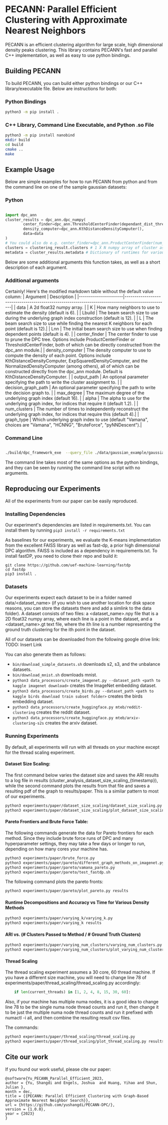 # PECANN: Parallel Efficient Clustering with Approximate Nearest Neighbors

PECANN is an efficient clustering algorithm for large scale, high dimensional density peaks clustering. This library contains PECANN's fast and parallel C++ implementation, as well as easy to use python bindings.


## Building PECANN

To build PECANN, you can build either python bindings or our C++ library/executable file. Below are instructions for both:

### Python Bindings

```bash
python3 -m pip install .
```


### C++ Library, Command Line Executable, and Python .so File

```bash
python3 -m pip install nanobind
mkdir build
cd build
cmake ..
make
```

## Example Usage

Below are simple examples for how to run PECANN from python and from the command line on one of the sample gaussian datasets:

### Python

```python

import dpc_ann
cluster_results = dpc_ann.dpc_numpy(
        center_finder=dpc_ann.ThresholdCenterFinder(dependant_dist_threshold=8.36),
        density_computer=dpc_ann.KthDistanceDensityComputer(),
        data=data
)
# You could also do e.g. center_finder=dpc_ann.ProductCenterFinder(num_clusters=4)
clusters = clustering_result.clusters # 1 X N numpy array of cluster assignments
metadata = cluster_results.metadata # Dictionary of runtimes for various parts of the clustering process
```

Below are some additional arguments this function takes, as well as a short description of each argument.


### Additional arguments
Certainly! Here's the modified markdown table without the default value column:
| Argument             | Description                                                                                       |
|----------------------|---------------------------------------------------------------------------------------------------|
| data                 | A 2d float32 numpy array.                                                                        |
| K                    | How many neighbors to use to estimate the density (default is 6).                                  |
| Lbuild               | The beam search size to use during the underlying graph index construction (default is 12).      |
| L                    | The beam search size to use while finding the nearest K neighbors for each point (default is 12).|
| Lnn                  | The initial beam search size to use when finding dependent points (default is 4).                 |
| center_finder        | The center finder to use to prune the DPC tree. Options include ProductCenterFinder or ThresholdCenterFinder, both of which can be directly constructed from the dpc_ann module.|
| density_computer    | The density computer to use to compute the density of each point. Options include KthDistanceDensityComputer, ExpSquaredDensityComputer, and the NormalizedDensityComputer (among others), all of which can be constructed directly from the dpc_ann module. Default is KthDistanceDensityComputer. |
| output_path          | An optional parameter specifying the path to write the cluster assignment to.                      |
| decision_graph_path  | An optional parameter specifying the path to write the decision graph to.          |
| max_degree           | The maximum degree of the underlying graph index (default 16).                                    |
| alpha                | The alpha to use for the underlying graph index, for indices that require it (default 1.2).       |
| num_clusters         | The number of times to independently reconstruct the underlying graph index, for indices that require this (default 4).|
| graph_type           | Which underlying graph index to use (default "Vamana", choices are "Vamana", "HCNNG", "BruteForce", "pyNNDescent").|


### Command Line

```bash

./build/dpc_framework_exe  --query_file ./data/gaussian_example/gaussian_4_1000.data --decision_graph_path ./results/gaussian_4_1000.dg --output_file ./results/gaussian_4_1000.cluster --dist_cutoff 8.36 

```

The command line takes most of the same options as the python bindings, and they can be seen by running the command line script with no arguments.

## Reproducing our Experiments

All of the experiments from our paper can be easily reproduced. 

### Installing Dependencies

Our experiment's dependencies are listed in requirements.txt. You can install them by running
```pip3 install -r requirements.txt```

As baselines for our experiments, we evaluate the K-means implementation from the excellent FAISS library as well as fast-dp, a prior high dimensional DPC algorithm. FAISS is included as a dependency in requirements.txt. To install fastDP, you need to clone their repo and build it:
```
git clone https://github.com/uef-machine-learning/fastdp
cd fastdp
pip3 install .
```

### Datasets

Our experiments expect each dataset to be in a folder named data/<dataset_name> (if you wish to use another location for disk space reasons, you can store the datasets there and add a simlink to the data folder). A dataset consists of two files: a <dataset_name>.npy file that is a 2D float32 numpy array, where each line is a point in the dataset, and a <dataset_name>.gt text file, where the ith line is a number representing the ground truth clustering for the ith point in the dataset.

All of our datasets can be downloaded from the following google drive link:
TODO: Insert Link

You can also generate them as follows:
- `bin/download_simple_datasets.sh` downloads s2, s3, and the unbalance datasets.
- `bin/download_mnist.sh` downloads mnist.
- `python3 data_processors/create_imagenet.py --dataset_path <path to kaggle imagenet download>` creates the ImageNet embedding dataset.
- `python3 data_processors/create_birds.py --dataset_path <path to kaggle birds download train subset folder>` creates the birds embedding dataset.
- `python3 data_processors/create_huggingface.py mteb/reddit-clustering` creates the reddit dataset.
- `python3 data_processors/create_huggingface.py mteb/arxiv-clustering-s2s` creates the arxiv dataset.

### Running Experiments

By default, all experiments will run with all threads on your machine except for the thread scaling experiment.

#### Dataset Size Scaling:

The first command below varies the dataset size and saves the ARI results to a log file in results (cluster_analysis_dataset_size_scaling_{timestamp}), while the second command plots the results from that file and saves a resulting pdf of the graph to results/paper. This is a similar pattern to most of our experiments.

```bash
python3 experiments/paper/dataset_size_scaling/dataset_size_scaling.py
python3 experiments/paper/dataset_size_scaling/plot_dataset_size_scaling.py results/cluster_analysis_dataset_size_scaling_{fill_in_run_specific_value}
```

#### Pareto Frontiers and Brute Force Table:

The following commands generate the data for Pareto frontiers for each method. Since they include brute force runs of DPC and many hyperparameter settings, they may take a few days or longer to run, depending on how many cores your machine has.
```bash
python3 experiments/paper/brute_force.py
python3 experiments/paper/pareto/different_graph_methods_on_imagenet.py
python3 experiments/paper/pareto/vamana_pareto.py
python3 experiments/paper/pareto/test_fastdp.sh
```

The following command plots the pareto fronts:
```bash
python3 experiments/paper/pareto/plot_pareto.py results

```

#### Runtime Decompositions and Accuracy vs Time for Various Density Methods

```bash
python3 experiments/paper/varying_k/varying_k.py
python3 experiments/paper/varying_k results
```


#### ARI vs. (# Clusters Passed to Method / # Ground Truth Clusters)

```bash
python3 experiments/paper/varying_num_clusters/varying_num_clusters.py
python3 experiments/paper/varying_num_clusters/plot_varying_num_clusters.py results/cluster_analysis_varying_num_clusters.csv
```

#### Thread Scaling

The thread scaling experiment assumes a 30 core, 60 thread machine. If you have a different size machine, you will need to change line 78 of experiments/paper/thread_scaling/thread_scaling.py accordingly:
```python
    if len(current_threads) in [1, 2, 4, 8, 15, 30, 60]:
```
Also, if your machine has multiple numa nodes, it is a good idea to change line 78 to be the single numa node thread counts and run it, then change it to be just the multiple numa node thread counts and run it prefixed with numactl -i all, and then combine the resulting result csv files.

The commands:
```bash
python3 experiments/paper/thread_scaling/thread_scaling.py
python3 experiments/paper/thread_scaling/plot_thread_scaling.py results --threads
```

## Cite our work

If you found our work useful, please cite our paper:

```
@software{Yu_PECANN_Parallel_Efficient_2023,
author = {Yu, Shangdi and Engels, Joshua  and Huang, Yihao and Shun, Julian },
month = dec,
title = {{PECANN: Parallel Efficient Clustering with Graph-Based Approximate Nearest Neighbor Search}},
url = {https://github.com/yushangdi/PECANN-DPC/},
version = {1.0.0},
year = {2023}
}
```
